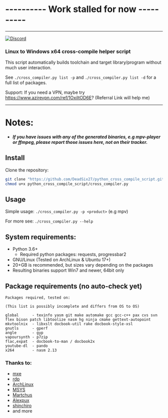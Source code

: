 # ---------- Work stalled for now ----------

---


[![Discord](https://img.shields.io/badge/Discord-Join-blue.svg)](https://discord.gg/gAvufS2)

### Linux to Windows x64 cross-compile helper script

This script automatically builds toolchain and target library/program without much user interaction.

See `./cross_compiler.py list -p` and `./cross_compiler.py list -d` for a full list of packages.

Support: If you need a VPN, maybe try https://www.azirevpn.com/ref/1OxiItOD6E? (Referral Link will help me)

---

# Notes:

- ##### If you have issues with any of the generated binaries, e.g *mpv-player* or *ffmpeg*, please report those issues here, not on their tracker.


## **Install**

Clone the repository:

```bash
git clone "https://github.com/DeadSix27/python_cross_compile_script.git"
chmod u+x python_cross_compile_script/cross_compiler.py
```

## **Usage**

Simple usage: `./cross_compiler.py -p <product>` (e.g mpv)

For more see: `./cross_compiler.py --help`

## **System requirements:**

* Python 3.6+
  * Required python packages: requests, progressbar2
* GNU/Linux (Tested on ArchLinux & Ubuntu 17+)
* 20+GB is recommended, but sizes vary depending on the packages
* Resulting binaries support Win7 and newer, 64bit only

## **Package requirements (no auto-check yet)**
```
Packages required, tested on:

(This list is possibly incomplete and differs from OS to OS)

global      - texinfo yasm git make automake gcc gcc-c++ pax cvs svn flex bison patch libtoolize nasm hg ninja cmake gettext-autopoint
mkvtoolnix  - libxslt docbook-util rake docbook-style-xsl
gnutls      - gperf
angle       - gyp
vapoursynth - p7zip
flac,expat  - docbook-to-man / docbook2x
youtube-dl  - pando
x264        - nasm 2.13
```

### Thanks to:

- [mxe](https://github.com/mxe/mxe)
- [rdp](https://github.com/rdp/ffmpeg-windows-build-helpers)
- [ArchLinux](https://aur.archlinux.org/packages/)
- [MSYS](https://github.com/Alexpux/MSYS2-packages/)
- [Martchus](https://github.com/Martchus/PKGBUILDs/commits/master)
- [Alexpux](https://github.com/Alexpux/MINGW-packages)
- [shinchiro](https://github.com/shinchiro/mpv-winbuild-cmake)
- and more
